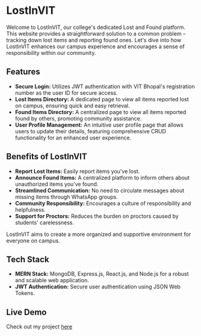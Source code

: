 # LostInVIT

Welcome to LostInVIT, our college's dedicated Lost and Found platform. This website provides a straightforward solution to a common problem – tracking down lost items and reporting found ones. Let's dive into how LostInVIT enhances our campus experience and encourages a sense of responsibility within our community.

## Features

- **Secure Login:** Utilizes JWT authentication with VIT Bhopal's registration number as the user ID for secure access.
- **Lost Items Directory:** A dedicated page to view all items reported lost on campus, ensuring quick and easy retrieval.
- **Found Items Directory:** A centralized page to view all items reported found by others, promoting community assistance.
- **User Profile Management:** An intuitive user profile page that allows users to update their details, featuring comprehensive CRUD functionality for an enhanced user experience.

## Benefits of LostInVIT

- **Report Lost Items:** Easily report items you've lost.
- **Announce Found Items:** A centralized platform to inform others about unauthorized items you’ve found.
- **Streamlined Communication:** No need to circulate messages about missing items through WhatsApp groups.
- **Community Responsibility:** Encourages a culture of responsibility and helpfulness.
- **Support for Proctors:** Reduces the burden on proctors caused by students' carelessness.

LostInVIT aims to create a more organized and supportive environment for everyone on campus.


## Tech Stack

- **MERN Stack:** MongoDB, Express.js, React.js, and Node.js for a robust and scalable web application.
- **JWT Authentication:** Secure user authentication using JSON Web Tokens.


## Live Demo

Check out my project [here](https://lost-in-vit-bhopal.vercel.app/)



